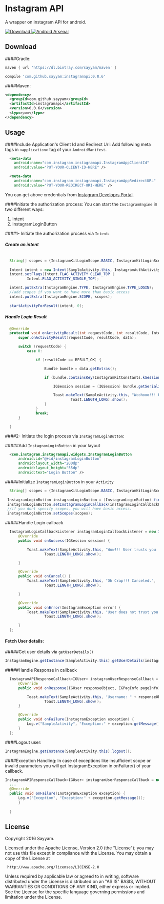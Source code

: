 
Instagram API
============
A wrapper on instagram API for android.

[ ![Download](https://api.bintray.com/packages/sayyam/maven/instagramapi/images/download.svg) ](https://bintray.com/sayyam/maven/instagramapi/_latestVersion)
[![Android Arsenal](https://img.shields.io/badge/Android%20Arsenal-instagramapi-green.svg?style=true)](https://android-arsenal.com/details/1/3381)

Download
--------
####Gradle:
```groovy
maven { url 'https://dl.bintray.com/sayyam/maven' }

compile 'com.github.sayyam:instagramapi:0.0.6'
```
####Maven:
```xml
<dependency>
  <groupId>com.github.sayyam</groupId>
  <artifactId>instagramapi</artifactId>
  <version>0.0.6</version>
  <type>pom</type>
</dependency>
```

Usage
--------

####Include Application's Client Id and Redirect Uri:
Add following meta tags in ```<application>``` tag of your ```AndroidManifest```.

```xml
  <meta-data
    android:name="com.instagram.instagramapi.InstagramAppClientId"
    android:value="PUT-YOUR-CLIENT-ID-HERE" />

  <meta-data
    android:name="com.instagram.instagramapi.InstagramAppRedirectURL"
    android:value="PUT-YOUR-REDIRECT-URI-HERE" />
```
You can get above credentials from [Instagram Developrs Portal](https://www.instagram.com/developer/ "Instagram Developrs Portal").

####Initiate the authorization process:
You can start the ```InstagramEngine``` in two different ways:
1. Intent
2. InstagramLoginButton

####1- Initiate the authorization process via ```Intent```:

##### Create an intent
```java

  String[] scopes = {InstagramKitLoginScope.BASIC, InstagramKitLoginScope.COMMENTS};
  
  Intent intent = new Intent(SampleActivity.this, InstagramAuthActivity.class);
  intent.setFlags(Intent.FLAG_ACTIVITY_CLEAR_TOP |
          Intent.FLAG_ACTIVITY_SINGLE_TOP);

  intent.putExtra(InstagramEngine.TYPE, InstagramEngine.TYPE_LOGIN);
  //add scopes if you want to have more than basic access
  intent.putExtra(InstagramEngine.SCOPE, scopes);
  
  startActivityForResult(intent, 0);
```
##### Handle Login Result

```java
  @Override
  protected void onActivityResult(int requestCode, int resultCode, Intent data) {
      super.onActivityResult(requestCode, resultCode, data);

      switch (requestCode) {
          case 0:

              if (resultCode == RESULT_OK) {

                  Bundle bundle = data.getExtras();

                  if (bundle.containsKey(InstagramKitConstants.kSessionKey)) {

                      IGSession session = (IGSession) bundle.getSerializable(InstagramKitConstants.kSessionKey);

                      Toast.makeText(SampleActivity.this, "Woohooo!!! User trusts you :) " + session.getAccessToken(),
                              Toast.LENGTH_LONG).show();
                  }
              }
              break;
      }

  }
```

####2- Initiate the login process via ```InstagramLoginButton```:

#####Add ```InstagramLoginButton``` in your layout
```xml
  <com.instagram.instagramapi.widgets.InstagramLoginButton
      android:id="@+id/instagramLoginButton"
      android:layout_width="200dp"
      android:layout_height="55dp"
      android:text="Login Button" />
```
#####Initialize ```InstagramLoginButton``` in your ```Activity```
```java
  String[] scopes = {InstagramKitLoginScope.BASIC, InstagramKitLoginScope.COMMENTS};
    
 InstagramLoginButton instagramLoginButton = (InstagramLoginButton) findViewById(R.id.instagramLoginButton);
 instagramLoginButton.setInstagramLoginCallback(instagramLoginCallbackListener);
 //if you dont specify scopes, you will have basic access.
 instagramLoginButton.setScopes(scopes);

```
#####Handle Login callback
```java
  InstagramLoginCallbackListener instagramLoginCallbackListener = new InstagramLoginCallbackListener() {
      @Override
      public void onSuccess(IGSession session) {

          Toast.makeText(SampleActivity.this, "Wow!!! User trusts you :) " + session.getAccessToken(),
                  Toast.LENGTH_LONG).show();

      }

      @Override
      public void onCancel() {
          Toast.makeText(SampleActivity.this, "Oh Crap!!! Canceled.",
                  Toast.LENGTH_LONG).show();

      }

      @Override
      public void onError(InstagramException error) {
          Toast.makeText(SampleActivity.this, "User does not trust you :(\n " + error.getMessage(),
                  Toast.LENGTH_LONG).show();

      }
  };
```

#### Fetch User details:

#####Get user details via ```getUserDetails()```
```java
InstagramEngine.getInstance(SampleActivity.this).getUserDetails(instagramUserResponseCallback);
```
#####Handle Response in callback
```java
  InstagramAPIResponseCallback<IGUser> instagramUserResponseCallback = new InstagramAPIResponseCallback<IGUser>() {
      @Override
      public void onResponse(IGUser responseObject, IGPagInfo pageInfo) {

          Toast.makeText(SampleActivity.this, "Username: " + responseObject.getUsername(),
                  Toast.LENGTH_LONG).show();
      }

      @Override
      public void onFailure(InstagramException exception) {
          Log.v("SampleActivity", "Exception:" + exception.getMessage());
      }
  };
```

####Logout user:

```java
InstagramEngine.getInstance(SampleActivity.this).logout();
```
####Exception Handling:
In case of exceptions like insufficient scope or invalid parameters you will get InstagramException in onFailure() of your callback.
```java
InstagramAPIResponseCallback<IGUser> instagramUserResponseCallback = new InstagramAPIResponseCallback<IGUser>() {
  ...
  @Override
  public void onFailure(InstagramException exception) {
      Log.v("Exception", "Exception:" + exception.getMessage());
      }
        
  }
```


License
--------

  Copyright 2016 Sayyam.

  Licensed under the Apache License, Version 2.0 (the "License");
  you may not use this file except in compliance with the License.
  You may obtain a copy of the License at

     http://www.apache.org/licenses/LICENSE-2.0

  Unless required by applicable law or agreed to in writing, software
  distributed under the License is distributed on an "AS IS" BASIS,
  WITHOUT WARRANTIES OR CONDITIONS OF ANY KIND, either express or implied.
  See the License for the specific language governing permissions and limitation
  under the License.
